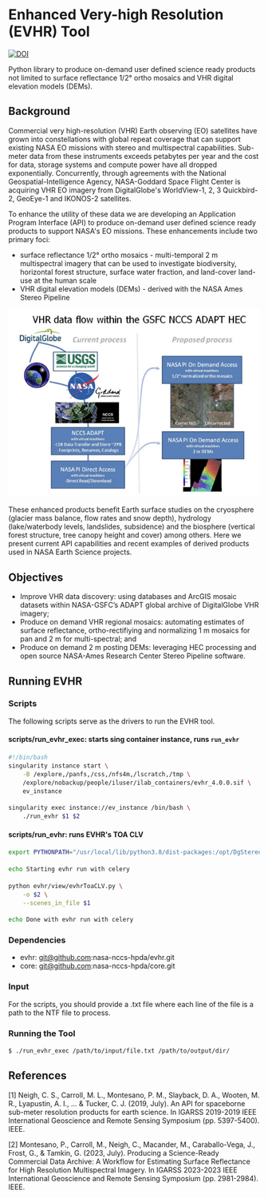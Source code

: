 # Enhanced Very-high Resolution (EVHR) Tool

[![DOI](https://zenodo.org/badge/325633657.svg)](https://zenodo.org/doi/10.5281/zenodo.10062470)

Python library to produce on-demand user defined science ready products not limited to surface reflectance 1/2° ortho mosaics and VHR digital elevation models (DEMs).

## Background

Commercial very high-resolution (VHR) Earth observing (EO) satellites have grown into constellations with global
repeat coverage that can support existing NASA EO missions with stereo and multispectral capabilities. Sub-meter
data from these instruments exceeds petabytes per year and the cost for data, storage systems and compute power
have all dropped exponentially. Concurrently, through agreements with the National Geospatial-Intelligence Agency,
NASA-Goddard Space Flight Center is acquiring VHR EO imagery from DigitalGlobe's WorldView-1, 2, 3 Quickbird-2,
GeoEye-1 and IKONOS-2 satellites. 

To enhance the utility of these data we are developing an Application Program Interface (API) to produce on-demand
user defined science ready products to support NASA's EO missions. These enhancements include two primary foci:
- surface reflectance 1/2° ortho mosaics - multi-temporal 2 m multispectral imagery that can be used to investigate
biodiversity, horizontal forest structure, surface water fraction, and land-cover land-use at the human scale
- VHR digital elevation models (DEMs) - derived with the NASA Ames Stereo Pipeline

![evhr-workflow](docs/evhr-workflow.png)

These enhanced products benefit Earth surface studies on the cryosphere (glacier mass balance, flow rates and
snow depth), hydrology (lake/waterbody levels, landslides, subsidence) and the biosphere (vertical forest structure,
tree canopy height and cover) among others. Here we present current API capabilities and recent examples of derived
products used in NASA Earth Science projects.

## Objectives

- Improve VHR data discovery: using databases and ArcGIS mosaic datasets within NASA-GSFC’s ADAPT global archive of
DigitalGlobe VHR imagery;
- Produce on demand VHR regional mosaics: automating estimates of surface reflectance, ortho-rectifiying and
normalizing 1 m mosaics for pan and 2 m for multi-spectral; and
- Produce on demand 2 m posting DEMs: leveraging HEC processing and open source NASA-Ames Research Center Stereo
Pipeline software.

## Running EVHR

### Scripts

The following scripts serve as the drivers to run the EVHR tool.

#### scripts/run_evhr_exec: starts sing container instance, runs `run_evhr`

```bash
#!/bin/bash
singularity instance start \
	-B /explore,/panfs,/css,/nfs4m,/lscratch,/tmp \
	/explore/nobackup/people/iluser/ilab_containers/evhr_4.0.0.sif \
	ev_instance

singularity exec instance://ev_instance /bin/bash \
	./run_evhr $1 $2
```

#### scripts/run_evhr: runs EVHR's TOA CLV

```bash
export PYTHONPATH="/usr/local/lib/python3.8/dist-packages:/opt/DgStereo/pygeotools:/opt/DgStereo/dgtools:$PWD:$PWD/evhr:$PWD/core"

echo Starting evhr run with celery

python evhr/view/evhrToaCLV.py \
	-o $2 \
	--scenes_in_file $1

echo Done with evhr run with celery
```

### Dependencies

- evhr: git@github.com:nasa-nccs-hpda/evhr.git
- core: git@github.com:nasa-nccs-hpda/core.git

### Input

For the scripts, you should provide a .txt file where each line of the file is a path to the NTF file to process.

### Running the Tool

```bash
$ ./run_evhr_exec /path/to/input/file.txt /path/to/output/dir/
```

## References

[1] Neigh, C. S., Carroll, M. L., Montesano, P. M., Slayback, D. A., Wooten, M. R., Lyapustin, A. I., ... & Tucker, C. J. (2019, July). An API for spaceborne sub-meter resolution products for earth science. In IGARSS 2019-2019 IEEE International Geoscience and Remote Sensing Symposium (pp. 5397-5400). IEEE.

[2] Montesano, P., Carroll, M., Neigh, C., Macander, M., Caraballo-Vega, J., Frost, G., & Tamkin, G. (2023, July). Producing a Science-Ready Commercial Data Archive: A Workflow for Estimating Surface Reflectance for High Resolution Multispectral Imagery. In IGARSS 2023-2023 IEEE International Geoscience and Remote Sensing Symposium (pp. 2981-2984). IEEE.
